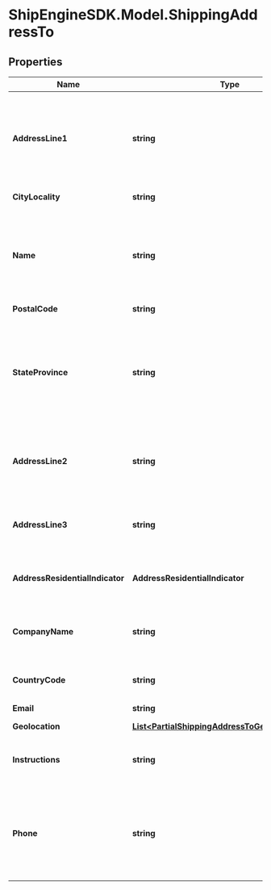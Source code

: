# ShipEngineSDK.Model.ShippingAddressTo

## Properties

Name | Type | Description | Notes
------------ | ------------- | ------------- | -------------
**AddressLine1** | **string** | The first line of the street address.  For some addresses, this may be the only line.  Other addresses may require 2 or 3 lines.  | 
**CityLocality** | **string** | The name of the city or locality | 
**Name** | **string** | The name of a contact person at this address.  This field may be set instead of - or in addition to - the &#x60;company_name&#x60; field.  | 
**PostalCode** | **string** | postal code | 
**StateProvince** | **string** | The state or province.  For some countries (including the U.S.) only abbreviations are allowed.  Other countries allow the full name or abbreviation.  | 
**AddressLine2** | **string** | The second line of the street address.  For some addresses, this line may not be needed.  | [optional] 
**AddressLine3** | **string** | The third line of the street address.  For some addresses, this line may not be needed.  | [optional] 
**AddressResidentialIndicator** | **AddressResidentialIndicator** | Indicates whether this is a residential address. | [optional] 
**CompanyName** | **string** | If this is a business address, then the company name should be specified here.  | [optional] 
**CountryCode** | **string** | The two-letter [ISO 3166-1 country code](https://en.wikipedia.org/wiki/ISO_3166-1)  | [optional] 
**Email** | **string** | Email for the address owner.  | [optional] 
**Geolocation** | [**List&lt;PartialShippingAddressToGeolocationInner&gt;**](PartialShippingAddressToGeolocationInner.md) |  | [optional] 
**Instructions** | **string** | Additional text about how to handle the shipment at this address.  | [optional] 
**Phone** | **string** | The phone number of a contact person at this address.  The format of this phone number varies depending on the country.  | [optional] 

